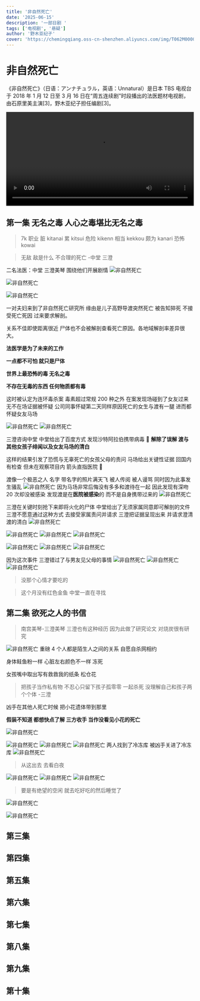 ```yaml
---
title: '非自然死亡'
date: '2025-06-15'
description: '一部日剧 '
tags: ['电视剧', '悬疑']
author: '野木亚纪子'
cover: 'https://chemingqiang.oss-cn-shenzhen.aliyuncs.com/img/T062M0000040fQYR2kBmGk.webp'
---
```


# 非自然死亡

《非自然死亡》（日语：アンナチュラル，英语：Unnatural）是日本 TBS 电视台于 2018 年 1 月 12 日至 3 月 16 日在“周五连续剧”时段播出的法医题材电视剧，由石原里美主演[3]，野木亚纪子担任编剧[3]。

<video controls width="720" style="max-width: 100%;">
  <source src="https://chemingqiang.oss-cn-shenzhen.aliyuncs.com/bag_1/143240302-1-192.mp4" type="video/mp4" />
  您的浏览器不支持视频播放。
</video>

## 第一集 无名之毒 人心之毒堪比无名之毒

> 7k 职业 脏 kitanai 累 kitsui 危险 kikenn 相当 kekkou 颇为 kanari 恐怖 kowai

> 无敌 敌是什么 不合理的死亡 -中堂 三澄

二名法医：中堂 三澄美琴 围绕他们开展剧情
![非自然死亡](https://chemingqiang.oss-cn-shenzhen.aliyuncs.com/bag_1/Snipaste_2025-06-22_14-38-11.png)

![非自然死亡](https://chemingqiang.oss-cn-shenzhen.aliyuncs.com/bag_1/Snipaste_2025-06-22_14-39-24.png)

![非自然死亡](https://chemingqiang.oss-cn-shenzhen.aliyuncs.com/bag_1/Snipaste_2025-06-22_14-32-15.png)

一对夫妇来到了非自然死亡研究所 缘由是儿子高野导渡突然死亡 被告知猝死 不接受死亡死因 过来要求解剖。

关系不佳即使距离很近 尸体也不会被解剖查看死亡原因。各地域解剖率差异很大。

**法医学是为了未来的工作**

**一点都不可怕 就只是尸体**

**世界上最恐怖的毒 无名之毒**

**不存在无毒的东西 任何物质都有毒**

这时被认定为连环毒杀案 毒素超过常规 200 种之外 在案发现场碰到了女友过来 无不在场证据被怀疑 公司同事怀疑第二天同样原因死亡的女生与渡有一腿 进而都怀疑女友马场

![非自然死亡](https://chemingqiang.oss-cn-shenzhen.aliyuncs.com/bag_1/Snipaste_2025-06-22_13-30-14.png)
![非自然死亡](https://chemingqiang.oss-cn-shenzhen.aliyuncs.com/bag_1/Snipaste_2025-06-22_14-46-53.png)

三澄咨询中堂 中堂给出了百度方式 发现沙特阿拉伯携带病毒 🦠 **解除了误解 渡与其他女孩子绯闻以及女友马场的清白**

这样的结果引发了恐慌与无辜死亡的女孩父母的责问 马场给出关键性证据 回国内有检查 但未在观察项目内 箭头直指医院 🏥

渡像一个极恶之人 名字 带名字的照片满天飞 被人传阅 被人谩骂 同时因为此事发生骚乱
![非自然死亡](https://chemingqiang.oss-cn-shenzhen.aliyuncs.com/bag_1/Snipaste_2025-06-22_15-09-47.png)
因为马场非常后悔没有多多和渡待在一起 因此发现有深吻 20 次却没被感染 发现渡是在**医院被感染**的 而不是自身携带过来的
![非自然死亡](https://chemingqiang.oss-cn-shenzhen.aliyuncs.com/bag_1/Snipaste_2025-06-22_15-24-38.png)

三澄在关键时刻抢下来即将火化的尸体 中堂给出了无须家属同意即可解剖的文件 三澄不愿意通过这种方式 去接受家属责问并请求
三澄把证据呈现出来 并请求澄清渡的清白
![非自然死亡](https://chemingqiang.oss-cn-shenzhen.aliyuncs.com/bag_1/Snipaste_2025-06-22_15-29-15.png)

![非自然死亡](https://chemingqiang.oss-cn-shenzhen.aliyuncs.com/bag_1/Snipaste_2025-06-22_15-32-19.png)
![非自然死亡](https://chemingqiang.oss-cn-shenzhen.aliyuncs.com/bag_1/Snipaste_2025-06-22_15-32-45.png)
![非自然死亡](https://chemingqiang.oss-cn-shenzhen.aliyuncs.com/bag_1/Snipaste_2025-06-22_15-33-19.png)

![非自然死亡](https://chemingqiang.oss-cn-shenzhen.aliyuncs.com/bag_1/Snipaste_2025-06-22_15-31-11.png)
![非自然死亡](https://chemingqiang.oss-cn-shenzhen.aliyuncs.com/bag_1/Snipaste_2025-06-22_15-31-42.png)
![非自然死亡](https://chemingqiang.oss-cn-shenzhen.aliyuncs.com/bag_1/Snipaste_2025-06-22_15-32-55.png)

因为这次事件 三澄错过了与男友见父母的事情
![非自然死亡](https://chemingqiang.oss-cn-shenzhen.aliyuncs.com/bag_1/Snipaste_2025-06-22_15-34-10.png)
![非自然死亡](https://chemingqiang.oss-cn-shenzhen.aliyuncs.com/bag_1/Snipaste_2025-06-22_15-34-36.png)
![非自然死亡](https://chemingqiang.oss-cn-shenzhen.aliyuncs.com/bag_1/Snipaste_2025-06-22_15-34-50.png)

> 没那个心情才要吃的

> 这个月没有红色金鱼 中堂一直在寻找

## 第二集 欲死之人的书信

> 南宫美琴-三澄美琴 三澄也有这种经历 因为此做了研究论文 对烧炭很有研究

![非自然死亡](https://chemingqiang.oss-cn-shenzhen.aliyuncs.com/bag_1/Snipaste_2025-06-22_16-14-01.png)
重磅 4 个人都是陌生人之间的关系 自愿自杀网相约

身体鲑鱼粉一样 心脏左右颜色不一样 冻死

女孩嘴中取出写有救救我的纸条 松仓花

> 把孩子当作私有物 不忍心只留下孩子孤零零 一起杀死 没理解自己和孩子两个个体 -三澄

凶手在其他人死亡时候 把小花遗体带到那里

**假装不知道 都想快点了解 三方收手 当作没看见小花的死亡**

![非自然死亡](https://chemingqiang.oss-cn-shenzhen.aliyuncs.com/bag_1/Snipaste_2025-06-22_16-23-46.png)

![非自然死亡](https://chemingqiang.oss-cn-shenzhen.aliyuncs.com/bag_1/Snipaste_2025-06-22_16-13-47.png)
![非自然死亡](https://chemingqiang.oss-cn-shenzhen.aliyuncs.com/bag_1/Snipaste_2025-06-22_15-57-56.png)
![非自然死亡](https://chemingqiang.oss-cn-shenzhen.aliyuncs.com/bag_1/Snipaste_2025-06-22_15-57-42.png)
两人找到了冷冻库 被凶手关进了冷冻库
![非自然死亡](https://chemingqiang.oss-cn-shenzhen.aliyuncs.com/bag_1/Snipaste_2025-06-22_16-40-05.png)

> 从这出去 去看白夜

![非自然死亡](https://chemingqiang.oss-cn-shenzhen.aliyuncs.com/bag_1/Snipaste_2025-06-22_16-52-25.png)
![非自然死亡](https://chemingqiang.oss-cn-shenzhen.aliyuncs.com/bag_1/Snipaste_2025-06-22_16-48-41.png)
![非自然死亡](https://chemingqiang.oss-cn-shenzhen.aliyuncs.com/bag_1/Snipaste_2025-06-22_16-49-53.png)

> 要是有绝望的空闲 就去吃好吃的然后睡觉了

![非自然死亡](https://chemingqiang.oss-cn-shenzhen.aliyuncs.com/bag_1/Snipaste_2025-06-22_16-53-52.png)

![非自然死亡](https://chemingqiang.oss-cn-shenzhen.aliyuncs.com/bag_1/Snipaste_2025-06-22_16-53-40.png)

## 第三集

## 第四集

## 第五集

## 第六集

## 第七集

## 第八集

## 第九集

## 第十集
